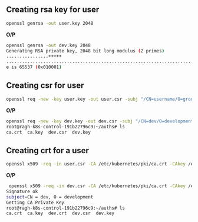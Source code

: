 ## Creating rsa key for user
~~~bash
openssl genrsa -out user.key 2048
~~~

**O/P**
~~~bash
openssl genrsa -out dev.key 2048
Generating RSA private key, 2048 bit long modulus (2 primes)
................+++++
....................................................................................+++++
e is 65537 (0x010001)
~~~
## Creating csr for user
~~~bash
openssl req -new -key user.key -out user.csr -subj "/CN=username/O=groupname"
~~~
**O/P**

~~~bash
openssl req -new -key dev.key -out dev.csr -subj "/CN=dev/O=development"
root@ragh-k8s-control-191b22796c9:~/auths# ls
ca.crt  ca.key  dev.csr  dev.key
~~~

## Creating crt for a user
~~~bash
openssl x509 -req -in user.csr -CA /etc/kubernetes/pki/ca.crt -CAkey /etc/kubernetes/pki/ca.key -CAcreateserial -out user.crt -days 365
~~~

**O/P**
~~~bash
 openssl x509 -req -in dev.csr -CA /etc/kubernetes/pki/ca.crt -CAkey /etc/kubernetes/pki/ca.key -CAcreateserial -out dev.crt -days 365
Signature ok
subject=CN = dev, O = development
Getting CA Private Key
root@ragh-k8s-control-191b22796c9:~/auths# ls
ca.crt  ca.key  dev.crt  dev.csr  dev.key
~~~
